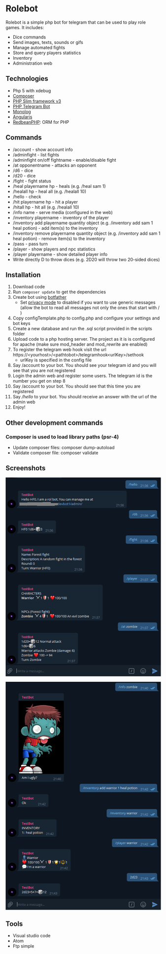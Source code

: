 # Rolebot

Rolebot is a simple php bot for telegram that can be used to play role games.
It includes:
- Dice commands
- Send images, texts, sounds or gifs
- Manage automated fights
- Store and query players statistics
- Inventory
- Administration web

## Technologies

- Php 5 with xdebug
- [Composer](https://getcomposer.org/)
- [PHP Slim framework v3](https://www.slimframework.com/)
- [PHP Telegram Bot](https://github.com/php-telegram-bot/core)
- [Monolog](https://github.com/Seldaek/monolog)
- [Angularjs](https://angularjs.org/)
- [RedbeanPHP](https://redbeanphp.com): ORM for PHP

## Commands

- /account - show account info
- /adminfight - list fights
- /adminfight on/off fightname - enable/disable fight
- /at opponentname - attacks an opponent
- /d6 - dice
- /d20 - dice
- /fight - fight status
- /heal playername hp - heals (e.g. /heal sam 1)
- /healall hp - heal all (e.g. /healall 10)
- /hello - check
- /hit playername hp - hit a player
- /hitall hp - hit all (e.g. /healall 10)
- /info name - serve media (configured in the web)
- /inventory playername - inventory of the player
- /inventory add playername quantity object (e.g. /inventory add sam 1 heal potion) - add item(s) to the inventory
- /inventory remove playername quantity object (e.g. /inventory add sam 1 heal potion) - remove item(s) to the inventory
- /pass - pass turn
- /player - show players and npc statistics
- /player playername - show detailed player info
- Write directly <numberOfdices>D<diceSides> to throw dices (e.g. 2D20 will throw two 20-sided dices)

## Installation

1. Download code
2. Run `composer update` to get the dependencies
2. Create bot using [botfather](https://core.telegram.org/bots#6-botfather)
    - Set [privacy mode](https://core.telegram.org/bots#privacy-mode) to disabled if you want to use generic messages (allow the bot to read all messages not only the ones that start with / )
4. Copy configTemplate.php to config.php and configure your settings and bot keys
5. Create a new database and run the .sql script provided in the scripts folder
6. Upload code to a php hosting server. The project as it is is configured for apache (make sure mod_header and mod_rewrite are enabled)
7. To register the telegram web hook visit the url https://\<yourhost\>/\<pathtobot\>/telegramhook\<urlKey\>/sethook
    * urlKey is specified in the config file
8. Say /account to your bot. You should see your telegram id and you will see that you are not registered
9. Login the admin web and register some users. The telegram id is the number you get on step 8
10. Say /account to your bot. You should see that this time you are registered
11. Say */hello* to your bot. You should receive an answer with the url of the admin web
12. Enjoy!

## Other development commands

### Composer is used to load library paths (psr-4)

* Update composer files:  composer dump-autoload
* Validate composer file: composer validate

## Screenshots

![alt text](screenshot1.png "Example1")

![alt text](screenshot2.png "Example2")

## Tools

- Visual studio code
- Atom
- Ftp simple

